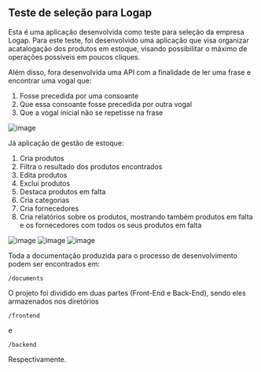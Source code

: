 ## Teste de seleção para Logap
Esta é uma aplicação desenvolvida como teste para seleção da empresa Logap. Para este teste, foi desenvolvido uma aplicação que visa organizar acatalogação dos produtos em estoque, visando possibilitar o máximo de operações possíveis em poucos cliques.

Além disso, fora desenvolvida uma API com a finalidade de ler uma frase e encontrar uma vogal que:

1. Fosse precedida por uma consoante
2. Que essa consoante fosse precedida por outra vogal
3. Que a vogal inicial não se repetisse na frase

![image](https://github.com/Ezeque/selecao-logap/assets/77984956/ce9aab64-133c-44bf-86d3-91aa10ac02d4)

Já aplicação de gestão de estoque:

1. Cria produtos
2. Filtra o resultado dos produtos encontrados
3. Edita produtos
4. Exclui produtos
5. Destaca produtos em falta
6. Cria categorias
7. Cria fornecedores
8. Cria relatórios sobre os produtos, mostrando também produtos em falta e os fornecedores com todos os seus produtos em falta

![image](https://github.com/Ezeque/selecao-logap/assets/77984956/2a25f29a-5c76-4de7-9e5d-d54c1440e48c) ![image](https://github.com/Ezeque/selecao-logap/assets/77984956/5c40ebd9-4f63-443d-b80e-5fab044a2a53) ![image](https://github.com/Ezeque/selecao-logap/assets/77984956/b383514d-0897-4aa9-8a5d-2ed7c872b23e)




Toda a documentação produzida para o processo de desenvolvimento podem ser encontrados em:

    /documents

O projeto foi dividido em duas partes (Front-End e Back-End), sendo eles armazenados nos diretórios

    /frontend
e

    /backend

Respectivamente.
